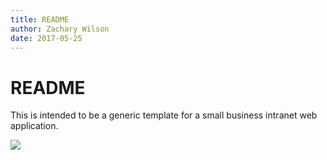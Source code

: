 ```yaml
---
title: README
author: Zachary Wilson
date: 2017-05-25
---
```


# README

This is intended to be a generic template for a small business intranet web application.

![][page-under-construction]


[page-under-construction]: assets/page-under-construciton.jpg
